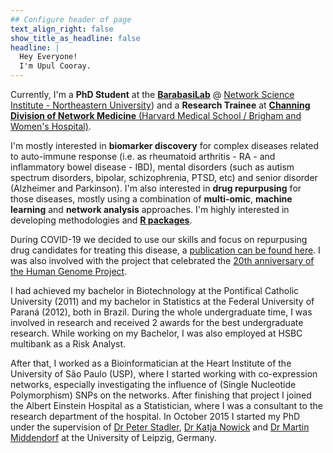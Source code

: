 ```yaml
---
## Configure header of page
text_align_right: false
show_title_as_headline: false
headline: |
  Hey Everyone! 
  I'm Upul Cooray.
---
```


<!-- this is a subheadline -->

Currently, I'm a **PhD Student** at the [**BarabasiLab**](https://www.barabasilab.com/) \@ [Network Science Institute - Northeastern University](https://www.networkscienceinstitute.org/)) and a **Research Trainee** at [**Channing Division of Network Medicine** (Harvard Medical School / Brigham and Women's Hospital)](https://www.brighamandwomens.org/research/departments/channing-division-of-network-medicine/about). 

I'm mostly interested in **biomarker discovery** for complex diseases related to auto-immune response (i.e. as rheumatoid arthritis - RA - and inflammatory bowel disease - IBD), mental disorders (such as autism spectrum disorders, bipolar, schizophrenia, PTSD, etc) and senior disorder (Alzheimer and Parkinson). I'm also interested in **drug repurpusing** for those diseases, mostly using a combination of **multi-omic**, **machine learning** and **network analysis** approaches. I'm highly interested in developing methodologies and [**R packages**](/rpackages).

During COVID-19 we decided to use our skills and focus on repurpusing drug candidates for treating this disease, a [publication can be found here](https://www.pnas.org/content/118/19/e2025581118). I was also involved with the project that celebrated the [20th anniversary of the Human Genome Project](https://www.nature.com/articles/d41586-021-00314-6).

I had achieved my bachelor in Biotechnology at the Pontifical Catholic University (2011) and my bachelor in Statistics at the Federal University of Paraná (2012), both in Brazil. During the whole undergraduate time, I was involved in research and received 2 awards for the best undergraduate research. While working on my Bachelor, I was also employed at HSBC multibank as a Risk Analyst.

After that, I worked as a Bioinformatician at the Heart Institute of the University of São Paulo (USP), where I started working with co-expression networks, especially investigating the influence of (Single Nucleotide Polymorphism) SNPs on the networks. After finishing that project I joined the Albert Einstein Hospital as a Statistician, where I was a consultant to the research department of the hospital. In October 2015 I started my PhD under the supervision of [Dr Peter Stadler](http://www.bioinf.uni-leipzig.de/), [Dr Katja Nowick](http://www.nowick-lab.info/?author=1) and [Dr Martin Middendorf](http://pacosy.informatik.uni-leipzig.de/1-1-Home.html) at the University of Leipzig, Germany.
